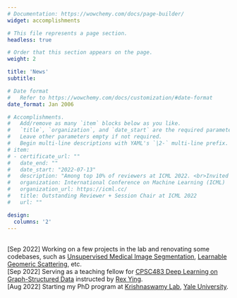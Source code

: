 ```yaml
---
# Documentation: https://wowchemy.com/docs/page-builder/
widget: accomplishments

# This file represents a page section.
headless: true

# Order that this section appears on the page.
weight: 2

title: 'News'
subtitle:

# Date format
#   Refer to https://wowchemy.com/docs/customization/#date-format
date_format: Jan 2006

# Accomplishments.
#   Add/remove as many `item` blocks below as you like.
#   `title`, `organization`, and `date_start` are the required parameters.
#   Leave other parameters empty if not required.
#   Begin multi-line descriptions with YAML's `|2-` multi-line prefix.
# item:
# - certificate_url: ""
#   date_end: ""
#   date_start: "2022-07-13"
#   description: "Among top 10% of reviewers at ICML 2022. <br>Invited as an ICML 2022 Session Chair." #(but unable to accept due to travel conflits)
#   organization: International Conference on Machine Learning (ICML)
#   organization_url: https://icml.cc/
#   title: Outstanding Reviewer + Session Chair at ICML 2022
#   url: ""

design:
  columns: '2'
---
```

<br> [Sep 2022] Working on a few projects in the lab and renovating some codebases, such as <a href="https://github.com/ChenLiu-1996/UnsupervisedMedicalSeg">Unsupervised Medical Image Segmentation</a>, <a href="https://github.com/ChenLiu-1996/LEGS">Learnable Geomeric Scattering</a>, etc.
<br> [Sep 2022] Serving as a teaching fellow for <a href="https://graph-and-geometric-learning.github.io/CPSC483-website/#/staff">CPSC483 Deep Learning on Graph-Structured Data</a> instructed by <a href="https://cs.stanford.edu/people/rexy/">Rex Ying</a>.
<br> [Aug 2022] Starting my PhD program at <a href="https://www.krishnaswamylab.org/">Krishnaswamy Lab</a>, <a href="https://cpsc.yale.edu/people/PhD-students">Yale University</a>.